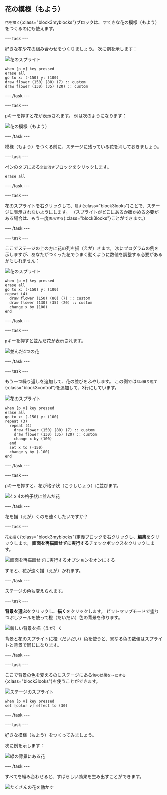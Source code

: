 ## 花の模様（もよう）

`花を描く`{:class="block3myblocks"}ブロックは、すてきな花の模様（もよう）をつくるのにも使えます。

\--- task \---

好きな花や花の組み合わせをつくりましょう。 次に例を示します：

![花のスプライト](images/flower-sprite.png)

```blocks3
when [p v] key pressed
erase all
go to x: (-150) y: (100)
draw flower (150) (80) (7) :: custom
draw flower (130) (35) (20) :: custom
```

\--- /task \---

\--- task \---

<kbd>p</kbd>キーを押すと花が表示されます。 例は次のようになります：

![花の模様（もよう）](images/flower-for-pattern-example.png)

\--- /task \---

模様（もよう）をつくる前に、ステージに残っている花を消しておきましょう。

\--- task \---

ペンのタブにある`全部消す`ブロックをクリックします。

```blocks3
erase all
```

\--- /task \---

\--- task \---

花のスプライトを右クリックして、`隠す`{:class="block3looks"}ことで、ステージに表示されないようにします。 （スプライトがどこにあるか確かめる必要がある場合は、もう一度`表示する`{:class="block3looks"}ことができます。）

\--- /task \---

\--- task \---

ここでステージの上の方に花の列を描（えが）きます。 次にプログラムの例を示しますが、あなたがつくった花でうまく動くように数値を調整する必要があるかもしれません：

![花のスプライト](images/flower-sprite.png)

```blocks3
when [p v] key pressed
erase all
go to x: (-150) y: (100)
repeat (4) 
  draw flower (150) (80) (7) :: custom
  draw flower (130) (35) (20) :: custom
  change x by (100)
end
```

\--- /task \---

\--- task \---

`p`キーを押すと並んだ花が表示されます。

![並んだ4つの花](images/flower-pattern-row-example.png)

\--- /task \---

\--- task \---

もう一つ繰り返しを追加して、花の並びをふやします。 この例では`3回繰り返す`{:class="block3control"}を追加して、3行にしています。

![花のスプライト](images/flower-sprite.png)

```blocks3
when [p v] key pressed
erase all
go to x: (-150) y: (100)
repeat (3) 
  repeat (4) 
    draw flower (150) (80) (7) :: custom
    draw flower (130) (35) (20) :: custom
    change x by (100)
  end
  set x to (-150)
  change y by (-100)
end
```

\--- /task \---

\--- task \---

<kbd>p</kbd>キーを押すと、花が格子状（こうしじょう）に並びます。

![4 x 4の格子状に並んだ花](images/flower-pattern-rows-example.png)

\--- /task \---

花を描（えが）くのを速くしたいですか？

\--- task \---

`花を描く`{:class="block3myblocks"}定義ブロックを右クリックし、**編集**をクリックします。 **画面を再描画せずに実行する**チェックボックスをクリックします。

![画面を再描画せずに実行するオプションをオンにする](images/flower-no-refresh.png)

すると、花が速く描（えが）かれます。

\--- /task \---

ステージの色も変えられます。

\--- task \---

**背景を選ぶ**をクリックし、**描く**をクリックします。 ビットマップモードで塗りつぶしツールを使って橙（だいだい）色の背景を作ります。

![新しい背景を描（えが）く](images/flower-orange-backdrop.png)

背景と花のスプライトに橙（だいだい）色を使うと、異なる色の数値はスプライトと背景で同じになります。

\--- /task \---

\--- task \---

ここで背景の色を変えるのにステージにある`色の効果を〜にする`{:class="block3looks"}を使うことができます。

![ステージのスプライト](images/stage-sprite.png)

```blocks3
when [p v] key pressed
set [color v] effect to (30)
```

\--- /task \---

\--- task \---

好きな模様（もよう）をつくってみましょう。

次に例を示します：

![緑の背景にある花](images/flower-pattern-background.png)

\--- /task \---

すべてを組み合わせると、すばらしい効果を生み出すことができます。

![たくさんの花を動かす](images/flower-gen-example.gif)
